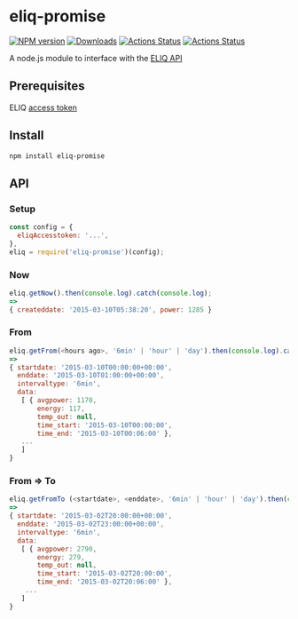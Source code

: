 # eliq-promise
[![NPM version][npm-image]][npm-url] [![Downloads][downloads-image]][npm-url] [![Actions Status](https://github.com/ashpool/eliq-promise/workflows/Node.js%20Package/badge.svg)](https://github.com/ashpool/eliq-promise/actions)
[![Actions Status](https://github.com/ashpool/eliq-promise/workflows/Node%20CI/badge.svg)](https://github.com/ashpool/eliq-promise/actions)


A node.js module to interface with the [ELIQ API](https://eliq.io)

## Prerequisites
ELIQ [access token](https://my.eliq.io/user/settings/api)

## Install
```Bash
npm install eliq-promise
```

## API

### Setup
```Javascript
const config = {
  eliqAccesstoken: '...',
},
eliq = require('eliq-promise')(config);
```
### Now
```Javascript
eliq.getNow().then(console.log).catch(console.log);
=>
{ createddate: '2015-03-10T05:38:20', power: 1285 }
```

### From
```Javascript
eliq.getFrom(<hours ago>, '6min' | 'hour' | 'day').then(console.log).catch(console.log);
=>
{ startdate: '2015-03-10T00:00:00+00:00',
  enddate: '2015-03-10T01:00:00+00:00',
  intervaltype: '6min',
  data:
   [ { avgpower: 1170,
       energy: 117,
       temp_out: null,
       time_start: '2015-03-10T00:00:00',
       time_end: '2015-03-10T00:06:00' },
   ...
   ]
}
```

### From => To
```Javascript
eliq.getFromTo (<startdate>, <enddate>, '6min' | 'hour' | 'day').then(console.log).catch(console.log);
=>
{ startdate: '2015-03-02T20:00:00+00:00',
  enddate: '2015-03-02T23:00:00+00:00',
  intervaltype: '6min',
  data:
   [ { avgpower: 2790,
       energy: 279,
       temp_out: null,
       time_start: '2015-03-02T20:00:00',
       time_end: '2015-03-02T20:06:00' },
    ...
   ]
}
```

[npm-url]: https://npmjs.org/package/eliq-promise
[downloads-image]: http://img.shields.io/npm/dm/eliq-promise.svg
[npm-image]: http://img.shields.io/npm/v/eliq-promise.svg
